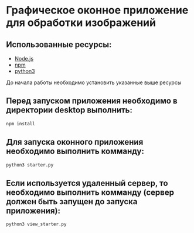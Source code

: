 # Графическое оконное приложение для обработки изображений

## Использованные ресурсы:

- [Node.js](https://nodejs.org/en/download/)
- [npm](http://npmjs.com)
- [python3](http://python.org)

До начала работы необходимо установить указанные выше ресурсы
## Перед запуском приложения необходимо в директории desktop выполнить:
```bash
npm install
```

## Для запуска оконного приложения необходимо выполнить комманду:
```bash
python3 starter.py
```

## Если используется удаленный сервер, то необходимо выполнить комманду (сервер должен быть запущен до запуска приложения):
```bash
python3 view_starter.py
```
